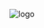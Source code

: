 ![logo](https://github.com/VELOSOGOMES2/logo/assets/131006621/e56ab62d-7b68-4494-b237-ef7799b46c2e)
